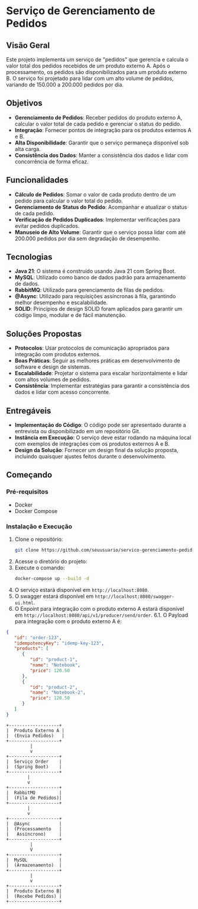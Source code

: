 # Serviço de Gerenciamento de Pedidos

## Visão Geral

Este projeto implementa um serviço de "pedidos" que gerencia e calcula o valor total dos pedidos recebidos de um produto externo A. Após o processamento, os pedidos são disponibilizados para um produto externo B. O serviço foi projetado para lidar com um alto volume de pedidos, variando de 150.000 a 200.000 pedidos por dia.

## Objetivos

- **Gerenciamento de Pedidos**: Receber pedidos do produto externo A, calcular o valor total de cada pedido e gerenciar o status do pedido.
- **Integração**: Fornecer pontos de integração para os produtos externos A e B.
- **Alta Disponibilidade**: Garantir que o serviço permaneça disponível sob alta carga.
- **Consistência dos Dados**: Manter a consistência dos dados e lidar com concorrência de forma eficaz.

## Funcionalidades

- **Cálculo de Pedidos**: Somar o valor de cada produto dentro de um pedido para calcular o valor total do pedido.
- **Gerenciamento de Status do Pedido**: Acompanhar e atualizar o status de cada pedido.
- **Verificação de Pedidos Duplicados**: Implementar verificações para evitar pedidos duplicados.
- **Manuseio de Alto Volume**: Garantir que o serviço possa lidar com até 200.000 pedidos por dia sem degradação de desempenho.

## Tecnologias

- **Java 21**: O sistema é construído usando Java 21 com Spring Boot.
- **MySQL**: Utilizado como banco de dados padrão para armazenamento de dados.
- **RabbitMQ**: Utilizado para gerenciamento de filas de pedidos.
- **@Async**: Utilizado para requisições assíncronas à fila, garantindo melhor desempenho e escalabilidade.
- **SOLID**: Princípios de design SOLID foram aplicados para garantir um código limpo, modular e de fácil manutenção.

## Soluções Propostas

- **Protocolos**: Usar protocolos de comunicação apropriados para integração com produtos externos.
- **Boas Práticas**: Seguir as melhores práticas em desenvolvimento de software e design de sistemas.
- **Escalabilidade**: Projetar o sistema para escalar horizontalmente e lidar com altos volumes de pedidos.
- **Consistência**: Implementar estratégias para garantir a consistência dos dados e lidar com acesso concorrente.

## Entregáveis

- **Implementação do Código**: O código pode ser apresentado durante a entrevista ou disponibilizado em um repositório Git.
- **Instância em Execução**: O serviço deve estar rodando na máquina local com exemplos de integrações com os produtos externos A e B.
- **Design da Solução**: Fornecer um design final da solução proposta, incluindo quaisquer ajustes feitos durante o desenvolvimento.

## Começando

### Pré-requisitos

- Docker
- Docker Compose

### Instalação e Execução

1. Clone o repositório:
   ```bash
   git clone https://github.com/seuusuario/servico-gerenciamento-pedidos.git
    ```
2. Acesse o diretório do projeto:
3. Execute o comando:
   ```bash
   docker-compose up --build -d
   ```
4. O serviço estará disponível em `http://localhost:8080`.
5. O swagger estará disponível em `http://localhost:8080/swagger-ui.html`.
6. O Enpoint para integração com o produto externo A estará disponível em `http://localhost:8080/api/v1/producer/send/order`.
6.1. O Payload para integração com o produto externo A é:
```json
{
   "id": "order-123",
   "idempotencyKey": "idemp-key-123",
   "products": [
      {
         "id": "product-1",
         "name": "Notebook",
         "price": 120.50
      },
      {
         "id": "product-2",
         "name": "Notebook-2",
         "price": 120.50
      }
   ]
}
```
```
+-------------------+
|  Produto Externo A |
|  (Envia Pedidos)   |
+-------------------+
         |
         v
+-------------------+
|  Serviço Order    |
|  (Spring Boot)    |
+-------------------+
        |
        v
+-------------------+
|  RabbitMQ         |
|  (Fila de Pedidos)|
+-------------------+
        |
        v
+-------------------+
|  @Async           |
|  (Processamento   |
|   Assíncrono)     |
+-------------------+
         |
         V 
+-------------------+
|  MySQL            |
|  (Armazenamento)  |
+-------------------+
         |
         v
+-------------------+
|  Produto Externo B|
|  (Recebe Pedidos) |
+-------------------+
```